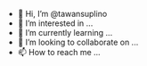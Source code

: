 - 👋 Hi, I’m @tawansuplino
- 👀 I’m interested in ...
- 🌱 I’m currently learning ...
- 💞️ I’m looking to collaborate on ...
- 📫 How to reach me ...

<!---
tawansuplino/tawansuplino is a ✨ special ✨ repository because its `README.md` (this file) appears on your GitHub profile.
You can click the Preview link to take a look at your changes.
--->
